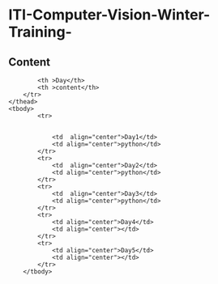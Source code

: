 # ITI-Computer-Vision-Winter-Training-
## Content

<table>
    <thead>
        <tr>
            
            <th >Day</th>
            <th >content</th>
        </tr>
    </thead>
    <tbody>
            <tr>
                

                <td  align="center">Day1</td>
                <td align="center">python</td>
            </tr>
            <tr>
                <td  align="center">Day2</td>
                <td align="center">python</td>
            </tr>
            <tr>
                <td  align="center">Day3</td>
                <td align="center">python</td>
            </tr>
            <tr>
                <td align="center">Day4</td>
                <td align="center"></td>
            </tr>
            <tr>
                <td align="center">Day5</td>
                <td align="center"></td>
            </tr>
        </tbody>
